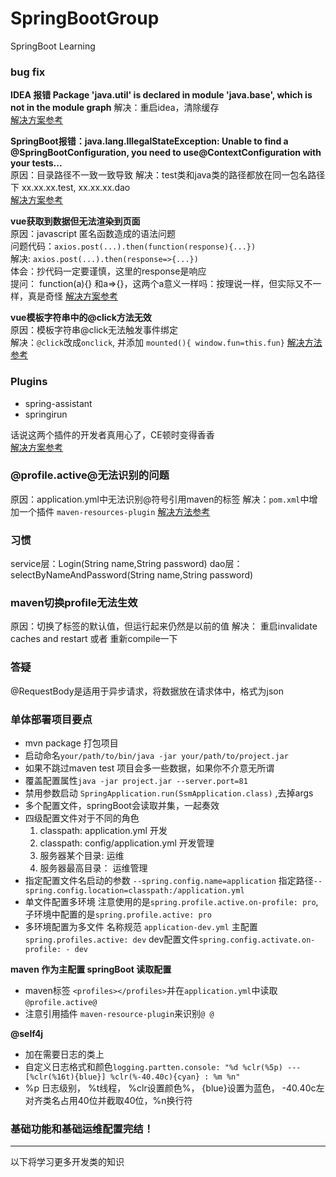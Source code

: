 # SpringBootGroup
SpringBoot Learning



### bug fix

**IDEA 报错 Package 'java.util' is declared in module 'java.base', which is not in the module graph**
解决：重启idea，清除缓存  
[解决方案参考](https://blog.51cto.com/u_14301180/5575048) 

**SpringBoot报错：java.lang.IllegalStateException: Unable to find a @SpringBootConfiguration, you need to use@ContextConfiguration with your tests...**  
原因：目录路径不一致一致导致
解决：test类和java类的路径都放在同一包名路径下 xx.xx.xx.test, xx.xx.xx.dao  
[解决方案参考](https://zhuanlan.zhihu.com/p/146317623)

**vue获取到数据但无法渲染到页面**  
原因：javascript 匿名函数造成的语法问题  
问题代码：`axios.post(...).then(function(response){...})`  
解决: `axios.post(...).then(response=>{...})`  
体会：抄代码一定要谨慎，这里的response是响应  
提问： function(a){} 和a=>{}，这两个a意义一样吗：按理说一样，但实际又不一样，真是奇怪
[解决方案参考](https://bbs.csdn.net/topics/393404643)



**vue模板字符串中的@click方法无效**  
原因：模板字符串@click无法触发事件绑定  
解决：`@click`改成`onclick`, 并添加 `mounted(){ window.fun=this.fun}`
[解决方法参考](https://blog.csdn.net/weixin_40141473/article/details/118642688)
### Plugins
- spring-assistant
- springirun  

话说这两个插件的开发者真用心了，CE顿时变得香香  
[解决方案参考](https://blog.csdn.net/GLepoch/article/details/113485608)



### @profile.active@无法识别的问题
原因：application.yml中无法识别@符号引用maven的标签
解决：`pom.xml`中增加一个插件 `maven-resources-plugin`
[解决方法参考](https://blog.csdn.net/AdminPwd/article/details/96966359)
### 习惯
service层：Login(String name,String password)
dao层：selectByNameAndPassword(String name,String password)

### maven切换profile无法生效
原因：切换了<activeByDefault>标签的默认值，但运行起来仍然是以前的值
解决： 重启invalidate caches and restart 或者 重新compile一下

### 答疑
@RequestBody是适用于异步请求，将数据放在请求体中，格式为json



### 单体部署项目要点

- mvn package 打包项目
- 启动命名`your/path/to/bin/java -jar your/path/to/project.jar `
- 如果不跳过maven test 项目会多一些数据，如果你不介意无所谓
- 覆盖配置属性`java -jar project.jar --server.port=81`
- 禁用参数启动 `SpringApplication.run(SsmApplication.class)` ,去掉args
- 多个配置文件，springBoot会读取并集，一起奏效
- 四级配置文件对于不同的角色
  1. classpath: application.yml 开发
  2. classpath: config/application.yml 开发管理
  3. 服务器某个目录: 运维
  4. 服务器最高目录： 运维管理
- 指定配置文件名启动的参数 `--spring.config.name=application` 指定路径`--spring.config.location=classpath:/application.yml`
- 单文件配置多环境 注意使用的是`spring.profile.active.on-profile: pro`, 子环境中配置的是`spring.profile.active: pro`
- 多环境配置为多文件 名称规范 `application-dev.yml` 主配置`spring.profiles.active: dev` dev配置文件`spring.config.activate.on-profile: - dev`

**maven 作为主配置 springBoot 读取配置**
- maven标签 `<profiles></profiles>`并在`application.yml`中读取`@profile.active@`
- 注意引用插件 `maven-resource-plugin`来识别`@ @`



**@self4j**
- 加在需要日志的类上
- 自定义日志格式和颜色`logging.partten.console: "%d %clr(%5p) --- [%clr(%16t){blue}] %clr(%-40.40c){cyan} : %m %n"`
- %p 日志级别， %t线程， %clr设置颜色%， {blue}设置为蓝色， -40.40c左对齐类名占用40位并截取40位，%n换行符

### 基础功能和基础运维配置完结！

---
以下将学习更多开发类的知识

